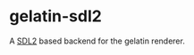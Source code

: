 gelatin-sdl2
============
A [SDL2][1] based backend for the gelatin renderer.

[1]: https://github.com/haskell-game/sdl2
